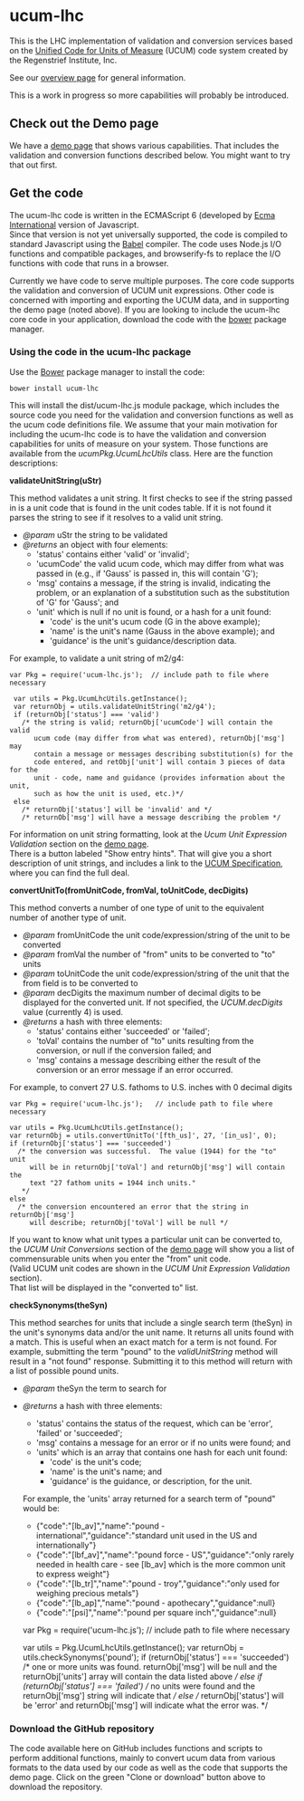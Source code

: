 # ucum-lhc
This is the LHC implementation of validation and conversion services based on
the [Unified Code for Units of Measure](http://unitsofmeasure.org) (UCUM) code
system created by the Regenstrief Institute, Inc.  

See our [overview page](https://lhncbc.github.io/ucum-lhc/index.html) for 
general information.

This is a work in progress so more capabilities will probably be introduced.

## Check out the Demo page

We have a [demo page](https://lhncbc.github.io/ucum-lhc/demo.html) that 
shows various capabilities.  That includes the validation and conversion
functions described below.  You might want to try that out first.

## Get the code

The ucum-lhc code is written in the ECMAScript 6 (developed by 
[Ecma International](http:www.ecma-international.org) version of Javascript.  
Since that version is not yet universally supported, the code is compiled to 
standard Javascript using the [Babel](https://babeljs.io) compiler. 
The code uses Node.js I/O functions and compatible packages, and browserify-fs
to replace the I/O functions with code that runs in a browser.

Currently we have code to serve multiple purposes.  The core code supports
the validation and conversion of UCUM unit expressions.  Other code is 
concerned with importing and exporting the UCUM data, and in supporting the
demo page (noted above).  If you are looking to include the ucum-lhc core code 
in your application, download the code with the [bower](https://bower.io) package
manager.

### Using the code in the ucum-lhc package
      
Use the [Bower](http://bower.io) package manager to install the code:

    bower install ucum-lhc

This will install the dist/ucum-lhc.js module package, which includes the
source code you need for the validation and conversion functions as well as the 
ucum code definitions file.  We assume that your main motivation for including 
the ucum-lhc code is to have the validation and conversion capabilities for 
units of measure on your system.  Those functions are available from the 
_ucumPkg.UcumLhcUtils_ class.  Here are the function descriptions:

**validateUnitString(uStr)**

This method validates a unit string.  It first checks to see if the string passed 
in is a unit code that is found in the unit codes table. If it is not found it 
parses the string to see if it resolves to a valid unit string.

* _@param_ uStr the string to be validated
* _@returns_ an object with four elements:
   * 'status' contains either 'valid' or 'invalid';
   * 'ucumCode' the valid ucum code, which may differ from what was passed
        in (e.g., if 'Gauss' is passed in, this will contain 'G'); 
   * 'msg' contains a message, if the string is invalid, indicating
        the problem, or an explanation of a substitution such as the
        substitution of 'G' for 'Gauss'; and
   * 'unit' which is null if no unit is found, or a hash for a unit found:
     * 'code' is the unit's ucum code (G in the above example);
     * 'name' is the unit's name (Gauss in the above example); and
     * 'guidance' is the unit's guidance/description data.

For example, to validate a unit string of m2/g4:
 
    var Pkg = require('ucum-lhc.js');  // include path to file where necessary
     
     var utils = Pkg.UcumLhcUtils.getInstance();
     var returnObj = utils.validateUnitString('m2/g4');
     if (returnObj['status'] === 'valid')
       /* the string is valid; returnObj['ucumCode'] will contain the valid 
          ucum code (may differ from what was entered), returnObj['msg'] may 
          contain a message or messages describing substitution(s) for the
          code entered, and retObj['unit'] will contain 3 pieces of data for the 
          unit - code, name and guidance (provides information about the unit, 
          such as how the unit is used, etc.)*/
     else
       /* returnObj['status'] will be 'invalid' and */
       /* returnOb['msg'] will have a message describing the problem */
       
For information on unit string formatting, look at the _Ucum Unit Expression 
Validation_ section on the [demo page](https://lhncbc.github.io/ucum-lhc/demo.html).  
There is a button labeled "Show entry hints".  That will give you a short description 
of unit strings, and includes a link to the 
[UCUM Specification](http://unitsofmeasure.org/ucum.html), where you can find 
the full deal.

**convertUnitTo(fromUnitCode, fromVal, toUnitCode, decDigits)**

This method converts a number of one type of unit to the equivalent number of
another type of unit.

* _@param_ fromUnitCode the unit code/expression/string of the unit to be converted
* _@param_ fromVal the number of "from" units to be converted to "to" units
* _@param_ toUnitCode the unit code/expression/string of the unit that the from 
  field is to be converted to
* _@param_ decDigits the maximum number of decimal digits to be displayed
  for the converted unit.  If not specified, the _UCUM.decDigits_ value
  (currently 4) is used.
* _@returns_ a hash with three elements:
   * 'status' contains either 'succeeded' or 'failed'; 
   * 'toVal' contains the number of "to" units resulting from the conversion, or
     null if the conversion failed; and
   * 'msg' contains a message describing either the result of the conversion or 
         an error message if an error occurred.

For example, to convert 27 U.S. fathoms to U.S. inches with 0 decimal digits
 
    var Pkg = require('ucum-lhc.js');   // include path to file where necessary
     
    var utils = Pkg.UcumLhcUtils.getInstance();
    var returnObj = utils.convertUnitTo('[fth_us]', 27, '[in_us]', 0);
    if (returnObj['status'] === 'succeeded')
      /* the conversion was successful.  The value (1944) for the "to" unit
         will be in returnObj['toVal'] and returnObj['msg'] will contain the
         text "27 fathom units = 1944 inch units."
       */
    else
      /* the conversion encountered an error that the string in returnObj['msg'] 
         will describe; returnObj['toVal'] will be null */
      
If you want to know what unit types a particular unit can be converted to, the 
_UCUM Unit Conversions_ section of the [demo page](https://lhncbc.github.io/ucum-lhc/demo.html) 
will show you a list of commensurable units when you enter the "from" unit code.  
(Valid UCUM unit codes are shown in the _UCUM Unit Expression Validation_ section).  
That list will be displayed in the "converted to" list.  

**checkSynonyms(theSyn)**

This method searches for units that include a single search term (theSyn) in the
unit's synonyms data and/or the unit name.  It returns all units found with a 
match.  This is useful when an exact match for a term is not found.  For example,
submitting the term "pound" to the _validUnitString_ method will result in a 
"not found" response.   Submitting it to this method will return with a list 
of possible pound units.

* _@param_ theSyn the term to search for
* _@returns_ a hash with three elements:
   * 'status' contains the status of the request, which can be 'error',
      'failed' or 'succeeded'; 
   * 'msg' contains a message for an error or if no units were found; and 
   * 'units' which is an array that contains one hash for each unit found:
     * 'code' is the unit's code;
     * 'name' is the unit's name; and
     * 'guidance' is the guidance, or description, for the unit.

   For example, the 'units' array returned for a search term of "pound" would be:
    * {"code":"\[lb_av\]","name":"pound - international","guidance":"standard unit used in the US and internationally"}
    * {"code":"\[lbf_av\]","name":"pound force - US","guidance":"only rarely needed in health care - see [lb_av] which is the more common unit to express weight"}
    * {"code":"\[lb_tr\]","name":"pound - troy","guidance":"only used for weighing precious metals"}
    * {"code":"\[lb_ap\]","name":"pound - apothecary","guidance":null}
    * {"code":"\[psi\]","name":"pound per square inch","guidance":null}

 
    var Pkg = require('ucum-lhc.js');   // include path to file where necessary
     
    var utils = Pkg.UcumLhcUtils.getInstance();
    var returnObj = utils.checkSynonyms('pound');
    if (returnObj['status'] === 'succeeded')
      /* one or more units was found.  returnObj['msg'] will be null and the 
         returnObj['units'] array will contain the data listed above */
    else if (returnObj['status'] === 'failed')
      /* no units were found and the returnObj['msg'] string will indicate that 
      */
    else
      /* returnObj['status'] will be 'error' and returnObj['msg'] will indicate
         what the error was. */
      

### Download the GitHub repository

The code available here on GitHub includes functions and scripts to perform
additional functions, mainly to convert ucum data from various formats to 
the data used by our code as well as the code that supports the demo page.
Click on the green "Clone or download" button above to download the repository.


